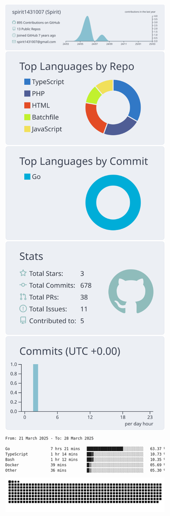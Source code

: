 [![](https://raw.githubusercontent.com/spirit1431007/spirit1431007/master/profile-summary-card-output/nord_bright/0-profile-details.svg)](https://git.io/spiritx)
[![](https://raw.githubusercontent.com/spirit1431007/spirit1431007/master/profile-summary-card-output/nord_bright/1-repos-per-language.svg)](https://git.io/spiritx) [![](https://raw.githubusercontent.com/spirit1431007/spirit1431007/master/profile-summary-card-output/nord_bright/2-most-commit-language.svg)](https://git.io/spiritx)
[![](https://raw.githubusercontent.com/spirit1431007/spirit1431007/master/profile-summary-card-output/nord_bright/3-stats.svg)](https://git.io/spiritx) [![](https://raw.githubusercontent.com/spirit1431007/spirit1431007/master/profile-summary-card-output/nord_bright/4-productive-time.svg)](https://git.io/spiritx)

<!--START_SECTION:waka-->

```txt
From: 21 March 2025 - To: 28 March 2025

Go                  7 hrs 21 mins   ████████████████░░░░░░░░░   63.37 %
TypeScript          1 hr 14 mins    ██▓░░░░░░░░░░░░░░░░░░░░░░   10.73 %
Bash                1 hr 12 mins    ██▓░░░░░░░░░░░░░░░░░░░░░░   10.35 %
Docker              39 mins         █▒░░░░░░░░░░░░░░░░░░░░░░░   05.69 %
Other               36 mins         █▒░░░░░░░░░░░░░░░░░░░░░░░   05.30 %
```

<!--END_SECTION:waka-->

![contribution](https://github.com/spirit1431007/spirit1431007/blob/output/github-contribution-grid-snake.svg)
